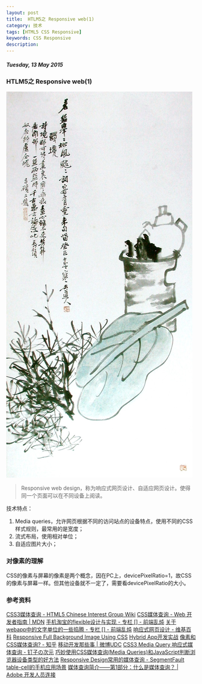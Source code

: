 ```yaml
---
layout: post
title:  HTLM5之 Responsive web(1)
category: 技术
tags: [HTML5 CSS Responsive]
keywords: CSS Responsive
description: 
---
```


##### Tuesday, 13 May 2015

### HTLM5之 Responsive web(1)

![吴昌硕](/../../assets/img/tech/2015/wochangshuo_4.jpg)

> Responsive web design，称为响应式网页设计、自适应网页设计。使得同一个页面可以在不同设备上阅读。

技术特点：

1. Media queries，允许网页根据不同的访问站点的设备特点，使用不同的CSS样式规则，最常用的是宽度；
2. 流式布局，使用相对单位；
3. 自适应图片大小；


### 对像素的理解

CSS的像素与屏幕的像素是两个概念，因在PC上，devicePixelRatio=1，故CSS的像素与屏幕一样。但其他设备就不一定了，需要看devicePixelRatio的大小。


### 参考资料
[CSS3媒体查询 - HTML5 Chinese Interest Group Wiki](http://www.w3.org/html/ig/zh/wiki/CSS3%E5%AA%92%E4%BD%93%E6%9F%A5%E8%AF%A2)
[CSS媒体查询 - Web 开发者指南 | MDN](https://developer.mozilla.org/zh-CN/docs/Web/Guide/CSS/Media_queries)
[手机淘宝的flexible设计与实现 - 专栏 [] - 前端乱炖](http://www.html-js.com/article/2402)
[关于webapp中的文字单位的一些捣腾 - 专栏 [] - 前端乱炖](http://www.html-js.com/article/2400)
[响应式网页设计 - 维基百科](http://zh.wikipedia.org/zh/%E5%93%8D%E5%BA%94%E5%BC%8F%E7%BD%91%E9%A1%B5%E8%AE%BE%E8%AE%A1)
[Responsive Full Background Image Using CSS](http://sixrevisions.com/css/responsive-background-image/)
[Hybrid App开发实战](http://www.infoq.com/cn/articles/hybrid-app-development-combat)
[像素和CSS媒体查询? - 知乎](http://www.zhihu.com/question/28082877)
[移动开发那些事 | 微博UDC](http://udc.weibo.com/2013/04/%E7%A7%BB%E5%8A%A8%E5%BC%80%E5%8F%91%E9%82%A3%E4%BA%9B%E4%BA%8B/)
[CSS3 Media Query 响应式媒体查询 - 钉子の次元](http://blog.dimpurr.com/css-media/)
[巧妙使用CSS媒体查询(Media Queries)和JavaScript判断浏览器设备类型的好方法](http://www.webhek.com/device-state-detection-css-media-queries-javascript)
[Responsive Design常用的媒体查询 - SegmentFault](http://segmentfault.com/a/1190000002713857)
[table-cell的手机应用场景](http://www.qianduan.net/table-cell-di-shou-ji-ying-yong-chang-jing/)
[媒体查询简介——第1部分：什么是媒体查询？ | Adobe 开发人员连接](http://www.adobe.com/cn/devnet/dreamweaver/articles/introducing-media-queries.html)

